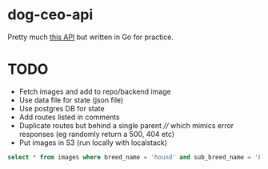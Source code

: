 # dog-ceo-api
Pretty much [this API](https://github.com/ElliottLandsborough/dog-ceo-api) but written in Go for practice. 

# TODO
- Fetch images and add to repo/backend image
- Use data file for state (json file)
- Use postgres DB for state
- Add routes listed in comments
- Duplicate routes but behind a single parent *//* which mimics error responses (eg randomly return a 500, 404 etc)
- Put images in S3 (run locally with localstack)

```sql
select * from images where breed_name = 'hound' and sub_breed_name = 'basset';
```
